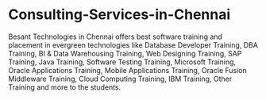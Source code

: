 # Consulting-Services-in-Chennai
Besant Technologies in Chennai offers best software training and placement in evergreen technologies like Database Developer Training, DBA Training, BI &amp; Data Warehousing Training, Web Designing Training, SAP Training, Java Training, Software Testing Training, Microsoft Training, Oracle Applications Training, Mobile Applications Training, Oracle Fusion Middleware Training, Cloud Computing Training, IBM Training, Other Training and more to the students.
